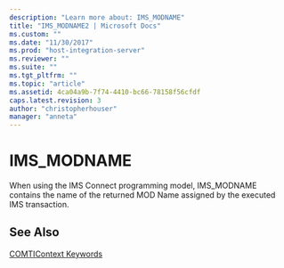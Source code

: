 ```yaml
---
description: "Learn more about: IMS_MODNAME"
title: "IMS_MODNAME2 | Microsoft Docs"
ms.custom: ""
ms.date: "11/30/2017"
ms.prod: "host-integration-server"
ms.reviewer: ""
ms.suite: ""
ms.tgt_pltfrm: ""
ms.topic: "article"
ms.assetid: 4ca04a9b-7f74-4410-bc66-78158f56cfdf
caps.latest.revision: 3
author: "christopherhouser"
manager: "anneta"
---
```

# IMS_MODNAME
When using the IMS Connect programming model, IMS_MODNAME contains the name of the returned MOD Name assigned by the executed IMS transaction.  
  
## See Also  
 [COMTIContext Keywords](../core/comticontext-keywords1.md)
